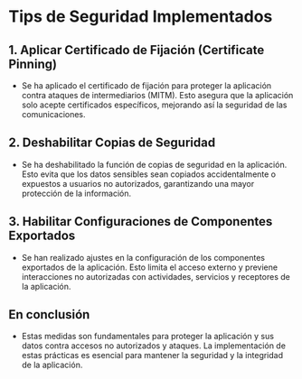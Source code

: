 # Tips de Seguridad Implementados

## 1. Aplicar Certificado de Fijación (Certificate Pinning)
  - Se ha aplicado el certificado de fijación para proteger la aplicación contra ataques de intermediarios (MITM). Esto asegura que la aplicación solo acepte certificados específicos, mejorando así la seguridad de las comunicaciones.

## 2. Deshabilitar Copias de Seguridad
  - Se ha deshabilitado la función de copias de seguridad en la aplicación. Esto evita que los datos sensibles sean copiados accidentalmente o expuestos a usuarios no autorizados, garantizando una mayor protección de la información.

## 3. Habilitar Configuraciones de Componentes Exportados
  - Se han realizado ajustes en la configuración de los componentes exportados de la aplicación. Esto limita el acceso externo y previene interacciones no autorizadas con actividades, servicios y receptores de la aplicación.

## En conclusión 
  - Estas medidas son fundamentales para proteger la aplicación y sus datos contra accesos no autorizados y ataques. La implementación de estas prácticas es esencial para mantener la seguridad y la integridad de la aplicación.
